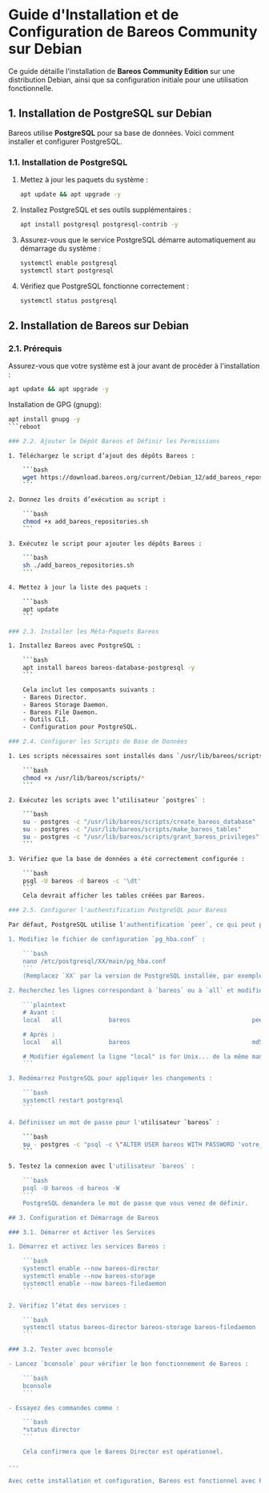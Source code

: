 # Guide d'Installation et de Configuration de Bareos Community sur Debian

Ce guide détaille l'installation de **Bareos Community Edition** sur une distribution Debian, ainsi que sa configuration initiale pour une utilisation fonctionnelle.

## 1. Installation de PostgreSQL sur Debian

Bareos utilise **PostgreSQL** pour sa base de données. Voici comment installer et configurer PostgreSQL.

### 1.1. Installation de PostgreSQL

1. Mettez à jour les paquets du système :

    ```bash
    apt update && apt upgrade -y
    ```

2. Installez PostgreSQL et ses outils supplémentaires :

    ```bash
    apt install postgresql postgresql-contrib -y
    ```

3. Assurez-vous que le service PostgreSQL démarre automatiquement au démarrage du système :

    ```bash
    systemctl enable postgresql
    systemctl start postgresql
    ```

4. Vérifiez que PostgreSQL fonctionne correctement :

    ```bash
    systemctl status postgresql
    ```

## 2. Installation de Bareos sur Debian

### 2.1. Prérequis

Assurez-vous que votre système est à jour avant de procéder à l'installation :

```bash
apt update && apt upgrade -y
```

Installation de GPG (gnupg):

```bash
apt install gnupg -y
```reboot

### 2.2. Ajouter le Dépôt Bareos et Définir les Permissions

1. Téléchargez le script d’ajout des dépôts Bareos :

    ```bash
    wget https://download.bareos.org/current/Debian_12/add_bareos_repositories.sh
    ```

2. Donnez les droits d’exécution au script :

    ```bash
    chmod +x add_bareos_repositories.sh
    ```

3. Exécutez le script pour ajouter les dépôts Bareos :

    ```bash
    sh ./add_bareos_repositories.sh
    ```

4. Mettez à jour la liste des paquets :

    ```bash
    apt update
    ```

### 2.3. Installer les Méta-Paquets Bareos

1. Installez Bareos avec PostgreSQL :

    ```bash
    apt install bareos bareos-database-postgresql -y
    ```

    Cela inclut les composants suivants :
    - Bareos Director.
    - Bareos Storage Daemon.
    - Bareos File Daemon.
    - Outils CLI.
    - Configuration pour PostgreSQL.

### 2.4. Configurer les Scripts de Base de Données

1. Les scripts nécessaires sont installés dans `/usr/lib/bareos/scripts/`. Donnez-leur les permissions nécessaires :

    ```bash
    chmod +x /usr/lib/bareos/scripts/*
    ```

2. Exécutez les scripts avec l’utilisateur `postgres` :

    ```bash
    su - postgres -c "/usr/lib/bareos/scripts/create_bareos_database"
    su - postgres -c "/usr/lib/bareos/scripts/make_bareos_tables"
    su - postgres -c "/usr/lib/bareos/scripts/grant_bareos_privileges"
    ```

3. Vérifiez que la base de données a été correctement configurée :

    ```bash
    psql -U bareos -d bareos -c '\dt'
    ```
    Cela devrait afficher les tables créées par Bareos.

### 2.5. Configurer l'authentification PostgreSQL pour Bareos

Par défaut, PostgreSQL utilise l'authentification `peer`, ce qui peut provoquer une erreur pour l'utilisateur `bareos`. Voici comment configurer l'authentification `md5` (mot de passe) :

1. Modifiez le fichier de configuration `pg_hba.conf` :

    ```bash
    nano /etc/postgresql/XX/main/pg_hba.conf
    ```
    (Remplacez `XX` par la version de PostgreSQL installée, par exemple `15`.)

2. Recherchez les lignes correspondant à `bareos` ou à `all` et modifiez-les comme suit :

    ```plaintext
    # Avant :
    local   all             bareos                                  peer

    # Après :
    local   all             bareos                                  md5

    # Modifier également la ligne "local" is for Unix... de la même manière
    ```

3. Redémarrez PostgreSQL pour appliquer les changements :

    ```bash
    systemctl restart postgresql
    ```

4. Définissez un mot de passe pour l'utilisateur `bareos` :

    ```bash
    su - postgres -c "psql -c \"ALTER USER bareos WITH PASSWORD 'votre_mot_de_passe';\""
    ```

5. Testez la connexion avec l'utilisateur `bareos` :

    ```bash
    psql -U bareos -d bareos -W
    ```
    PostgreSQL demandera le mot de passe que vous venez de définir.

## 3. Configuration et Démarrage de Bareos

### 3.1. Démarrer et Activer les Services

1. Démarrez et activez les services Bareos :

    ```bash
    systemctl enable --now bareos-director
    systemctl enable --now bareos-storage
    systemctl enable --now bareos-filedaemon
    ```

2. Vérifiez l’état des services :

    ```bash
    systemctl status bareos-director bareos-storage bareos-filedaemon
    ```

### 3.2. Tester avec bconsole

- Lancez `bconsole` pour vérifier le bon fonctionnement de Bareos :

    ```bash
    bconsole
    ```

- Essayez des commandes comme :

    ```bash
    *status director
    ```

    Cela confirmera que le Bareos Director est opérationnel.

---

Avec cette installation et configuration, Bareos est fonctionnel avec PostgreSQL. Vous pouvez passer à l’étape suivante pour configurer l’interface WebUI ou les sauvegardes personnalisées.
